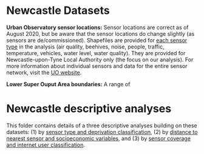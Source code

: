 # Newcastle Datasets

**Urban Observatory sensor locations:** Sensor locations are correct as of August 2020, but be aware that the sensor locations do change slightly (as sensors are de/commissioned). Shapefiles are provided for [each sensor type](https://github.com/CaitHRobinson/SpatialInequalityintheSmartCity/tree/master/Newcastle/Sensors) in the analysis (air quality, beehives, noise, people, traffic, temperature, vehicles, water level, water quality). They are provided for Newcastle-upon-Tyne Local Authority only (the focus on our analysis). For more information about individual sensors and data for the entire sensor network, visit the [UO website](https://urbanobservatory.ac.uk/).

**Lower Super Ouput Area boundaries:** A range of 


# Newcastle descriptive analyses
This folder contains details of a three descriptive analyses building on these datasets: (1) by [sensor type and deprivation classification](https://github.com/CaitHRobinson/SpatialInequalityintheSmartCity/tree/master/Newcastle/SensorType), (2) by [distance to nearest sensor and socioeconomic variables](https://github.com/CaitHRobinson/SpatialInequalityintheSmartCity/tree/master/Newcastle/DistancetoNearestSensor), and (3) by [sensor coverage and internet user classification](https://github.com/CaitHRobinson/SpatialInequalityintheSmartCity/tree/master/Newcastle/InternetUsers).


